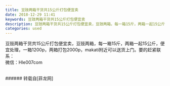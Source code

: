 ```yaml
---
title: 豆豉两箱干货共15公斤打包便宜卖
date: 2018-12-29 11:41
keywords: 豆豉两箱干货共15公斤打包便宜卖
description: 豆豉两箱干货共15公斤打包便宜卖，豆豉两箱，每一箱15斤，两箱一起15公斤，便宜处理，一箱1200p，两箱打包2000p，makati附近可以送货上门。要的赶紧联系：微信：Hle007com
categories: used
---
```

<td class="t_f" id="postmessage_2588411">

豆豉两箱干货共15公斤打包便宜卖，豆豉两箱，每一箱15斤，两箱一起15公斤，便宜处理，一箱1200p，两箱打包2000p，makati附近可以送货上门。要的赶紧联系：<br/>
微信：Hle007com<br/>
<br/>
</td>
###### 转载自[菲龙网]
